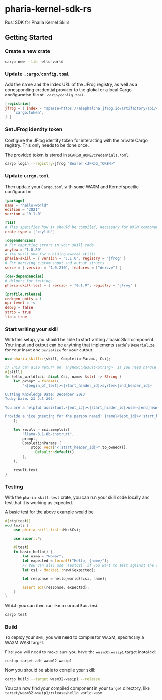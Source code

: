 # pharia-kernel-sdk-rs

Rust SDK for Pharia Kernel Skills

## Getting Started

### Create a new crate

```sh
cargo new --lib hello-world
```

### Update `.cargo/config.toml`

Add the name and the index URL of the JFrog registry, as well as a corresponding credential provider to the global or a local Cargo configuration file at `.cargo/config.toml`.

```toml
[registries]
jfrog = { index = "sparse+https://alephalpha.jfrog.io/artifactory/api/cargo/pharia-kernel-crates/index/", credential-provider = [
    "cargo:token",
] }
```

### Set JFrog identity token

Configure the JFrog identity token for interacting with the private Cargo registry. This only needs to be done once.

The provided token is stored in `$CARGO_HOME/credentials.toml`.

```sh
cargo login --registry=jfrog "Bearer <JFROG_TOKEN>"
```

### Update `Cargo.toml`

Then update your `Cargo.toml` with some WASM and Kernel specific configuration.

```toml
[package]
name = "hello-world"
edition = "2021"
version = "0.1.0"

[lib]
# This specifies how it should be compiled, necessary for WASM components.
crate-type = ["cdylib"]

[dependencies]
# For capturing errors in your skill code.
anyhow = "1.0.89"
# The Skill SDK for building Kernel Skills
pharia-skill = { version = "0.1.0", registry = "jfrog" }
# For deriving custom input and output structs
serde = { version = "1.0.210", features = ["derive"] }

[dev-dependencies]
# Helpers for testing.
pharia-skill-test = { version = "0.1.0", registry = "jfrog" }

[profile.release]
codegen-units = 1
opt-level = "s"
debug = false
strip = true
lto = true
```

### Start writing your skill

With this setup, you should be able to start writing a basic Skill component. Your input and output can be anything that implements `serde`'s `Deserialize` for your input and `Serialize` for your output.

```rust
use pharia_skill::{skill, CompletionParams, Csi};

// This can also return an `anyhow::Result<String>` if you need handle errors.
#[skill]
fn hello_world(csi: &impl Csi, name: &str) -> String {
    let prompt = format!(
        "<|begin_of_text|><|start_header_id|>system<|end_header_id|>

Cutting Knowledge Date: December 2023
Today Date: 23 Jul 2024

You are a helpful assistant.<|eot_id|><|start_header_id|>user<|end_header_id|>

Provide a nice greeting for the person named: {name}<|eot_id|><|start_header_id|>assistant<|end_header_id|>"
    );

    let result = csi.complete(
        "llama-3.1-8b-instruct",
        prompt,
        CompletionParams {
            stop: vec!["<|start_header_id|>".to_owned()],
            ..Default::default()
        },
    );

    result.text
}
```

### Testing

With the `pharia-skill-test` crate, you can run your skill code locally and test that it is working as expected.

A basic test for the above example would be:

```rust
#[cfg(test)]
mod tests {
    use pharia_skill_test::MockCsi;

    use super::*;

    #[test]
    fn basic_hello() {
        let name = "Homer";
        let expected = format!("Hello, {name}");
        // You can also use `TestCsi` if you want to test against the real inference.
        let csi = MockCsi::new(&expected);

        let response = hello_world(&csi, name);

        assert_eq!(response, expected);
    }
}
```

Which you can then run like a normal Rust test:

```sh
cargo test
```

### Build

To deploy your skill, you will need to compile for WASM, specifically a WASM WASI target.

First you will need to make sure you have the `wasm32-wasip1` target installed:

```sh
rustup target add wasm32-wasip1
```

Now you should be able to compile your skill:

```sh
cargo build --target wasm32-wasip1 --release
```

You can now find your compiled component in your `target` directory, like `target/wasm32-wasip1/release/hello_world.wasm`
